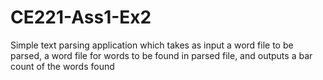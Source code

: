 # CE221-Ass1-Ex2
Simple text parsing application which takes as input a word file to be parsed, a word file for words to be found in parsed file, and outputs a bar count of the words found
